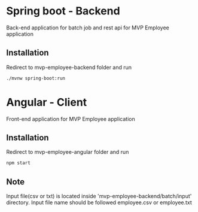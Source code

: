 # Spring boot - Backend

Back-end application for batch job and rest api for MVP Employee application

## Installation

Redirect to mvp-employee-backend folder and run

```bash
./mvnw spring-boot:run
```

# Angular - Client

Front-end application for MVP Employee application

## Installation

Redirect to mvp-employee-angular folder and run

```bash
npm start
```

## Note

Input file(csv or txt) is located inside 'mvp-employee-backend/batch/input' directory. Input file name should be followed employee.csv or employee.txt
